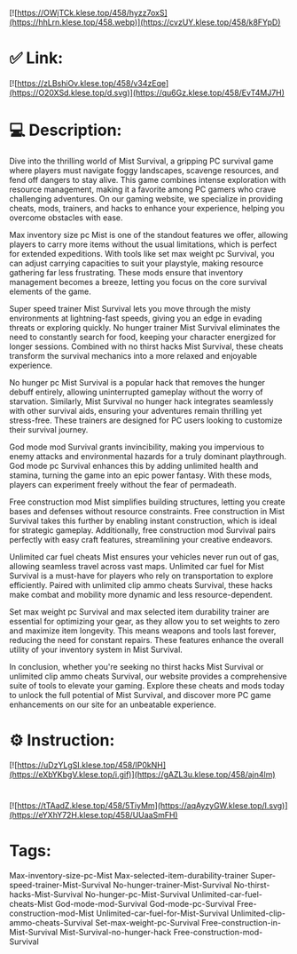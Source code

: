 [![https://OWjTCk.klese.top/458/hyzz7oxS](https://hhLrn.klese.top/458.webp)](https://cvzUY.klese.top/458/k8FYpD)
# ✅ Link:
[![https://zLBshiOv.klese.top/458/v34zEqe](https://O20XSd.klese.top/d.svg)](https://qu6Gz.klese.top/458/EvT4MJ7H)
# 💻 Description:
Dive into the thrilling world of Mist Survival, a gripping PC survival game where players must navigate foggy landscapes, scavenge resources, and fend off dangers to stay alive. This game combines intense exploration with resource management, making it a favorite among PC gamers who crave challenging adventures. On our gaming website, we specialize in providing cheats, mods, trainers, and hacks to enhance your experience, helping you overcome obstacles with ease.



Max inventory size pc Mist is one of the standout features we offer, allowing players to carry more items without the usual limitations, which is perfect for extended expeditions. With tools like set max weight pc Survival, you can adjust carrying capacities to suit your playstyle, making resource gathering far less frustrating. These mods ensure that inventory management becomes a breeze, letting you focus on the core survival elements of the game.



Super speed trainer Mist Survival lets you move through the misty environments at lightning-fast speeds, giving you an edge in evading threats or exploring quickly. No hunger trainer Mist Survival eliminates the need to constantly search for food, keeping your character energized for longer sessions. Combined with no thirst hacks Mist Survival, these cheats transform the survival mechanics into a more relaxed and enjoyable experience.



No hunger pc Mist Survival is a popular hack that removes the hunger debuff entirely, allowing uninterrupted gameplay without the worry of starvation. Similarly, Mist Survival no hunger hack integrates seamlessly with other survival aids, ensuring your adventures remain thrilling yet stress-free. These trainers are designed for PC users looking to customize their survival journey.



God mode mod Survival grants invincibility, making you impervious to enemy attacks and environmental hazards for a truly dominant playthrough. God mode pc Survival enhances this by adding unlimited health and stamina, turning the game into an epic power fantasy. With these mods, players can experiment freely without the fear of permadeath.



Free construction mod Mist simplifies building structures, letting you create bases and defenses without resource constraints. Free construction in Mist Survival takes this further by enabling instant construction, which is ideal for strategic gameplay. Additionally, free construction mod Survival pairs perfectly with easy craft features, streamlining your creative endeavors.



Unlimited car fuel cheats Mist ensures your vehicles never run out of gas, allowing seamless travel across vast maps. Unlimited car fuel for Mist Survival is a must-have for players who rely on transportation to explore efficiently. Paired with unlimited clip ammo cheats Survival, these hacks make combat and mobility more dynamic and less resource-dependent.



Set max weight pc Survival and max selected item durability trainer are essential for optimizing your gear, as they allow you to set weights to zero and maximize item longevity. This means weapons and tools last forever, reducing the need for constant repairs. These features enhance the overall utility of your inventory system in Mist Survival.



In conclusion, whether you're seeking no thirst hacks Mist Survival or unlimited clip ammo cheats Survival, our website provides a comprehensive suite of tools to elevate your gaming. Explore these cheats and mods today to unlock the full potential of Mist Survival, and discover more PC game enhancements on our site for an unbeatable experience.

# ⚙️ Instruction:
[![https://uDzYLgSI.klese.top/458/IP0kNH](https://eXbYKbgV.klese.top/i.gif)](https://gAZL3u.klese.top/458/ajn4lm)
#
[![https://tTAadZ.klese.top/458/5TiyMm](https://aqAyzyGW.klese.top/l.svg)](https://eYXhY72H.klese.top/458/UUaaSmFH)
# Tags:
Max-inventory-size-pc-Mist Max-selected-item-durability-trainer Super-speed-trainer-Mist-Survival No-hunger-trainer-Mist-Survival No-thirst-hacks-Mist-Survival No-hunger-pc-Mist-Survival Unlimited-car-fuel-cheats-Mist God-mode-mod-Survival God-mode-pc-Survival Free-construction-mod-Mist Unlimited-car-fuel-for-Mist-Survival Unlimited-clip-ammo-cheats-Survival Set-max-weight-pc-Survival Free-construction-in-Mist-Survival Mist-Survival-no-hunger-hack Free-construction-mod-Survival






